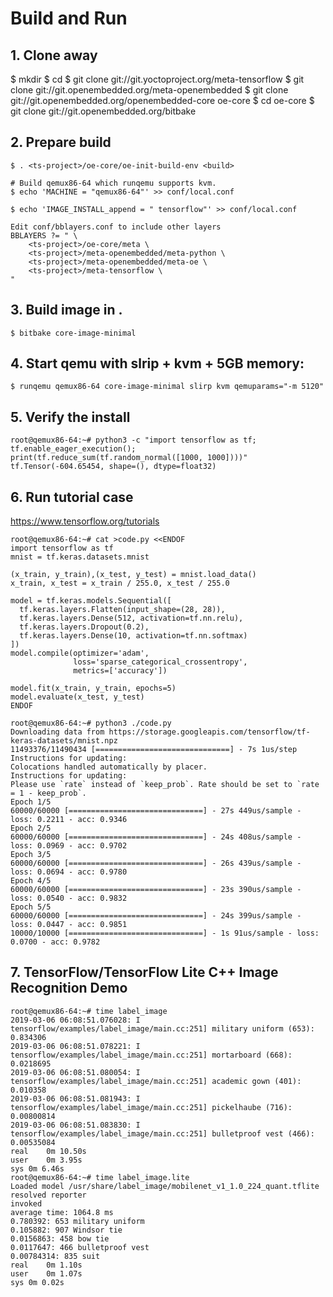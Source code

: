 # Build and Run
## 1. Clone away
$ mkdir <ts-project>
$ cd <ts-project>
$ git clone git://git.yoctoproject.org/meta-tensorflow
$ git clone git://git.openembedded.org/meta-openembedded
$ git clone git://git.openembedded.org/openembedded-core oe-core
$ cd oe-core
$ git clone git://git.openembedded.org/bitbake

## 2. Prepare build
```
$ . <ts-project>/oe-core/oe-init-build-env <build>

# Build qemux86-64 which runqemu supports kvm.
$ echo 'MACHINE = "qemux86-64"' >> conf/local.conf

$ echo 'IMAGE_INSTALL_append = " tensorflow"' >> conf/local.conf

Edit conf/bblayers.conf to include other layers
BBLAYERS ?= " \
    <ts-project>/oe-core/meta \
    <ts-project>/meta-openembedded/meta-python \
    <ts-project>/meta-openembedded/meta-oe \
    <ts-project>/meta-tensorflow \
"
```

## 3. Build image in <build>.
```
$ bitbake core-image-minimal
```

## 4. Start qemu with slrip + kvm + 5GB memory:
```
$ runqemu qemux86-64 core-image-minimal slirp kvm qemuparams="-m 5120"
```

## 5. Verify the install
```
root@qemux86-64:~# python3 -c "import tensorflow as tf; tf.enable_eager_execution(); print(tf.reduce_sum(tf.random_normal([1000, 1000])))"
tf.Tensor(-604.65454, shape=(), dtype=float32)
```

## 6. Run tutorial case
https://www.tensorflow.org/tutorials
```
root@qemux86-64:~# cat >code.py <<ENDOF
import tensorflow as tf
mnist = tf.keras.datasets.mnist

(x_train, y_train),(x_test, y_test) = mnist.load_data()
x_train, x_test = x_train / 255.0, x_test / 255.0

model = tf.keras.models.Sequential([
  tf.keras.layers.Flatten(input_shape=(28, 28)),
  tf.keras.layers.Dense(512, activation=tf.nn.relu),
  tf.keras.layers.Dropout(0.2),
  tf.keras.layers.Dense(10, activation=tf.nn.softmax)
])
model.compile(optimizer='adam',
              loss='sparse_categorical_crossentropy',
              metrics=['accuracy'])

model.fit(x_train, y_train, epochs=5)
model.evaluate(x_test, y_test)
ENDOF

root@qemux86-64:~# python3 ./code.py
Downloading data from https://storage.googleapis.com/tensorflow/tf-keras-datasets/mnist.npz
11493376/11490434 [==============================] - 7s 1us/step
Instructions for updating:
Colocations handled automatically by placer.
Instructions for updating:
Please use `rate` instead of `keep_prob`. Rate should be set to `rate = 1 - keep_prob`.
Epoch 1/5
60000/60000 [==============================] - 27s 449us/sample - loss: 0.2211 - acc: 0.9346
Epoch 2/5
60000/60000 [==============================] - 24s 408us/sample - loss: 0.0969 - acc: 0.9702
Epoch 3/5
60000/60000 [==============================] - 26s 439us/sample - loss: 0.0694 - acc: 0.9780
Epoch 4/5
60000/60000 [==============================] - 23s 390us/sample - loss: 0.0540 - acc: 0.9832
Epoch 5/5
60000/60000 [==============================] - 24s 399us/sample - loss: 0.0447 - acc: 0.9851
10000/10000 [==============================] - 1s 91us/sample - loss: 0.0700 - acc: 0.9782
```
## 7. TensorFlow/TensorFlow Lite C++ Image Recognition Demo
```
root@qemux86-64:~# time label_image
2019-03-06 06:08:51.076028: I tensorflow/examples/label_image/main.cc:251] military uniform (653): 0.834306
2019-03-06 06:08:51.078221: I tensorflow/examples/label_image/main.cc:251] mortarboard (668): 0.0218695
2019-03-06 06:08:51.080054: I tensorflow/examples/label_image/main.cc:251] academic gown (401): 0.010358
2019-03-06 06:08:51.081943: I tensorflow/examples/label_image/main.cc:251] pickelhaube (716): 0.00800814
2019-03-06 06:08:51.083830: I tensorflow/examples/label_image/main.cc:251] bulletproof vest (466): 0.00535084
real    0m 10.50s
user    0m 3.95s
sys 0m 6.46s
root@qemux86-64:~# time label_image.lite
Loaded model /usr/share/label_image/mobilenet_v1_1.0_224_quant.tflite
resolved reporter
invoked
average time: 1064.8 ms
0.780392: 653 military uniform
0.105882: 907 Windsor tie
0.0156863: 458 bow tie
0.0117647: 466 bulletproof vest
0.00784314: 835 suit
real    0m 1.10s
user    0m 1.07s
sys 0m 0.02s
```
